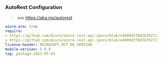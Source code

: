 ### AutoRest Configuration

> see https://aka.ms/autorest

``` yaml
azure-arm: true
require:
- https://github.com/Azure/azure-rest-api-specs/blob/e4009d2f8d3bf0271757e522c7d1c1997e193d44/specification/compute/resource-manager/readme.md
- https://github.com/Azure/azure-rest-api-specs/blob/e4009d2f8d3bf0271757e522c7d1c1997e193d44/specification/compute/resource-manager/readme.go.md
license-header: MICROSOFT_MIT_NO_VERSION
module-version: 5.6.0
tag: package-2023-07-03
```
